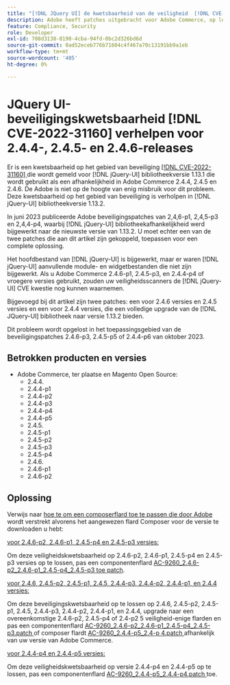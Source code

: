 ```yaml
---
title: "[!DNL JQuery UI] de kwetsbaarheid van de veiligheid  [!DNL CVE-2022-31160]  moeilijke situatie voor 2.4.4, 2.4.5, en 2.4.6 versies"
description: Adobe heeft patches uitgebracht voor Adobe Commerce, op locatie en Magento Open Source. Deze flarden verhelpen de veiligheidskwetsbaarheid  [!DNL CVE-2022-31160]  die voor  [!DNL jQuery-UI]  wordt gemeld bibliotheekversie 1.13.1 die als gebiedsdeel in Adobe Commerce 2.4.4, 2.4.5, en 2.4.6 wordt gebruikt.
feature: Compliance, Security
role: Developer
exl-id: 708d3138-8190-4cba-94fd-0bc2d326bd6d
source-git-commit: 0ad52eceb776b71604c4f467a70c13191bb9a1eb
workflow-type: tm+mt
source-wordcount: '405'
ht-degree: 0%

---
```


# JQuery UI-beveiligingskwetsbaarheid [!DNL CVE-2022-31160] verhelpen voor 2.4.4-, 2.4.5- en 2.4.6-releases

Er is een kwetsbaarheid op het gebied van beveiliging [[!DNL CVE-2022-31160] ](https://nvd.nist.gov/vuln/detail/CVE-2022-31160) die wordt gemeld voor [!DNL jQuery-UI] bibliotheekversie 1.13.1 die wordt gebruikt als een afhankelijkheid in Adobe Commerce 2.4.4, 2.4.5 en 2.4.6. De Adobe is niet op de hoogte van enig misbruik voor dit probleem. Deze kwetsbaarheid op het gebied van beveiliging is verholpen in [!DNL jQuery-UI] bibliotheekversie 1.13.2.

In juni 2023 publiceerde Adobe beveiligingspatches van 2,4,6-p1, 2,4,5-p3 en 2,4,4-p4, waarbij [!DNL jQuery-UI] bibliotheekafhankelijkheid werd bijgewerkt naar de nieuwste versie van 1.13.2. U moet echter een van de twee patches die aan dit artikel zijn gekoppeld, toepassen voor een complete oplossing.

Het hoofdbestand van [!DNL jQuery-UI] is bijgewerkt, maar er waren [!DNL jQuery-UI] aanvullende module- en widgetbestanden die niet zijn bijgewerkt. Als u Adobe Commerce 2.4.6-p1, 2.4.5-p3, en 2.4.4-p4 of vroegere versies gebruikt, zouden uw veiligheidsscanners de [!DNL jQuery-UI] CVE kwestie nog kunnen waarnemen.

Bijgevoegd bij dit artikel zijn twee patches: een voor 2.4.6 versies en 2.4.5 versies en een voor 2.4.4 versies, die een volledige upgrade van de [!DNL JQuery-UI] bibliotheek naar versie 1.13.2 bieden.

Dit probleem wordt opgelost in het toepassingsgebied van de beveiligingspatches 2.4.6-p3, 2.4.5-p5 of 2.4.4-p6 van oktober 2023.

## Betrokken producten en versies

* Adobe Commerce, ter plaatse en Magento Open Source:
   * 2.4.4.
   * 2.4.4-p1
   * 2.4.4-p2
   * 2.4.4-p3
   * 2.4.4-p4
   * 2.4.4-p5
   * 2.4.5.
   * 2.4.5-p1
   * 2.4.5-p2
   * 2.4.5-p3
   * 2.4.5-p4
   * 2.4.6.
   * 2.4.6-p1
   * 2.4.6-p2

## Oplossing

Verwijs naar [ hoe te om een composerflard toe te passen die door Adobe ](/docs/commerce-knowledge-base/kb/how-to/how-to-apply-a-composer-patch-provided-by-magento.html) wordt verstrekt alvorens het aangewezen flard Composer voor de versie te downloaden u hebt:

<u> voor 2.4.6-p2, 2.4.6-p1, 2.4.5-p4 en 2.4.5-p3 versies:</u>

Om deze veiligheidskwetsbaarheid op 2.4.6-p2, 2.4.6-p1, 2.4.5-p4 en 2.4.5-p3 versies op te lossen, pas een componentenflard [ AC-9260_2.4.6-p2_2.4.6-p1_2.4.5-p4_2.4.5-p3 toe patch](assets/AC-9260_2.4.6-p2_2.4.6-p1_2.4.5-p4_2.4.5-p3_patch.zip).

<u> voor 2.4.6, 2.4.5-p2, 2.4.5-p1, 2.4.5, 2.4.4-p3, 2.4.4-p2, 2.4.4-p1, en 2.4.4 versies:</u>

Om deze beveiligingskwetsbaarheid op te lossen op 2.4.6, 2.4.5-p2, 2.4.5-p1, 2.4.5, 2.4.4-p3, 2.4.4-p2, 2.4.4-p1, en 2.4.4, upgrade naar een overeenkomstige 2.4.6-p2, 2.4.5-p4 of 2.4-p2 5 veiligheid-enige flarden en pas een componentenflard [ AC-9260_2.4.6-p2_2.4.6-p1_2.4.5-p4_2.4.5-p3.patch ](assets/AC-9260_2.4.6-p2_2.4.6-p1_2.4.5-p4_2.4.5-p3_patch.zip) of composer flardt [ AC-9260_2.4.4-p5_2.4-p 4.patch ](assets/AC-9260_2.4.4-p5_2.4.4-p4_patch.zip) afhankelijk van uw versie van Adobe Commerce.

<u> voor 2.4.4-p4 en 2.4.4-p5 versies:</u>

Om deze veiligheidskwetsbaarheid op versie 2.4.4-p4 en 2.4.4-p5 op te lossen, pas een componentenflard [ AC-9260_2.4.4-p5_2.4.4-p4.patch ](assets/AC-9260_2.4.4-p5_2.4.4-p4_patch.zip) toe.
